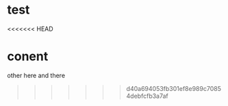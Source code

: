 test
====
<<<<<<< HEAD


conent
=======
other
here
and there
>>>>>>> d40a694053fb301ef8e989c70854debfcfb3a7af
